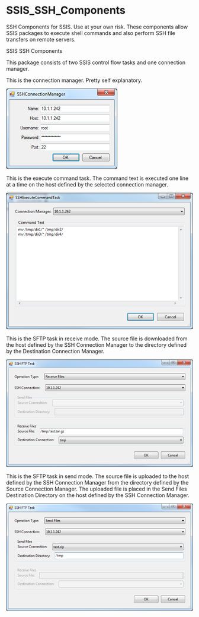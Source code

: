 SSIS_SSH_Components
===================

SSH Components for SSIS. Use at your own risk. These components allow SSIS packages to execute shell commands and also perform SSH file transfers on remote servers.

SSIS SSH Components

This package consists of two SSIS control flow tasks and one connection manager.

This is the connection manager. Pretty self explanatory.

![Image of Connection Manager](https://raw.githubusercontent.com/nkuebler000/SSIS_SSH_Components/master/connection_manager.png)

This is the execute command task. The command text is executed one line at a time on the host defined by the selected connection manager.

![Image of Execute Command Task](https://raw.githubusercontent.com/nkuebler000/SSIS_SSH_Components/master/execute_command_task.png)

This is the SFTP task in receive mode. The source file is downloaded from the host defined by the SSH Connection Manager to the directory defined by the Destination Connection Manager.

![Image of FTP Receive Task](https://raw.githubusercontent.com/nkuebler000/SSIS_SSH_Components/master/ftp_receive.png)

This is the SFTP task in send mode. The source file is uploaded to the host defined by the SSH Connection Manager from the directory defined by the Source Connection Manager. The uploaded file is placed in the Send Files Destination Directory on the host defined by the SSH Connection Manager.

![Image of FTP Send Task](https://raw.githubusercontent.com/nkuebler000/SSIS_SSH_Components/master/ftp_send.png)
